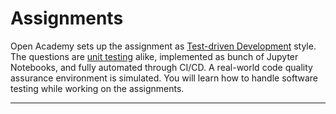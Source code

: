 # Assignments

Open Academy sets up the assignment as [Test-driven Development](https://en.wikipedia.org/wiki/Test-driven_development) style. The questions are [unit testing](https://en.wikipedia.org/wiki/Unit_testing) alike, implemented as bunch of Jupyter Notebooks, and fully automated through CI/CD. A real-world code quality assurance environment is simulated. You will learn how to handle software testing while working on the assignments.

---

```{tableofcontents}

```